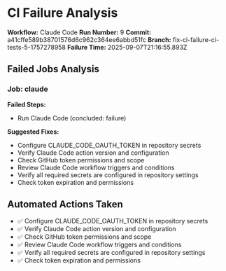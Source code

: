 # CI Failure Analysis

**Workflow:** Claude Code
**Run Number:** 9
**Commit:** a41cffe589b38701576d6c962c364ee6abbd51fc
**Branch:** fix-ci-failure-ci-tests-5-1757278958
**Failure Time:** 2025-09-07T21:16:55.893Z

## Failed Jobs Analysis

### Job: claude
**Failed Steps:**
- Run Claude Code (concluded: failure)

**Suggested Fixes:**
- Configure CLAUDE_CODE_OAUTH_TOKEN in repository secrets
- Verify Claude Code action version and configuration
- Check GitHub token permissions and scope
- Review Claude Code workflow triggers and conditions
- Verify all required secrets are configured in repository settings
- Check token expiration and permissions

## Automated Actions Taken
- ✅ Configure CLAUDE_CODE_OAUTH_TOKEN in repository secrets
- ✅ Verify Claude Code action version and configuration
- ✅ Check GitHub token permissions and scope
- ✅ Review Claude Code workflow triggers and conditions
- ✅ Verify all required secrets are configured in repository settings
- ✅ Check token expiration and permissions
